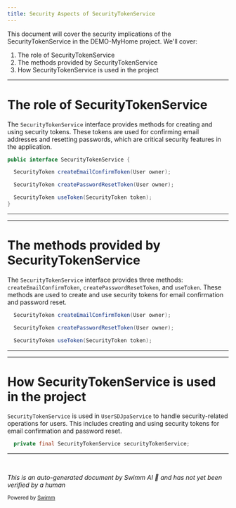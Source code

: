 ```yaml
---
title: Security Aspects of SecurityTokenService
---
```

This document will cover the security implications of the SecurityTokenService in the DEMO-MyHome project. We'll cover:

1. The role of SecurityTokenService
2. The methods provided by SecurityTokenService
3. How SecurityTokenService is used in the project

<SwmSnippet path="/service/src/main/java/com/myhome/services/SecurityTokenService.java" line="6">

---

# The role of SecurityTokenService

The `SecurityTokenService` interface provides methods for creating and using security tokens. These tokens are used for confirming email addresses and resetting passwords, which are critical security features in the application.

```java
public interface SecurityTokenService {

  SecurityToken createEmailConfirmToken(User owner);

  SecurityToken createPasswordResetToken(User owner);

  SecurityToken useToken(SecurityToken token);
}
```

---

</SwmSnippet>

<SwmSnippet path="/service/src/main/java/com/myhome/services/SecurityTokenService.java" line="8">

---

# The methods provided by SecurityTokenService

The `SecurityTokenService` interface provides three methods: `createEmailConfirmToken`, `createPasswordResetToken`, and `useToken`. These methods are used to create and use security tokens for email confirmation and password reset.

```java
  SecurityToken createEmailConfirmToken(User owner);

  SecurityToken createPasswordResetToken(User owner);

  SecurityToken useToken(SecurityToken token);
```

---

</SwmSnippet>

<SwmSnippet path="/service/src/main/java/com/myhome/services/springdatajpa/UserSDJpaService.java" line="54">

---

# How SecurityTokenService is used in the project

`SecurityTokenService` is used in `UserSDJpaService` to handle security-related operations for users. This includes creating and using security tokens for email confirmation and password reset.

```java
  private final SecurityTokenService securityTokenService;
```

---

</SwmSnippet>

&nbsp;

*This is an auto-generated document by Swimm AI 🌊 and has not yet been verified by a human*

<SwmMeta version="3.0.0" repo-id="Z2l0aHViJTNBJTNBREVNTy1NeUhvbWUlM0ElM0Fzd2ltbWlv" repo-name="DEMO-MyHome"><sup>Powered by [Swimm](/)</sup></SwmMeta>
